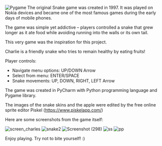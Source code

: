 ![Pygame](https://www.pygame.org/docs/_static/pygame_logo.png)
The original Snake game was created in 1997. It was played on Nokia devices and became one of the most famous games during the early days of mobile phones. 

The game was simple yet addictive – players controlled a snake that grew longer as it ate food while avoiding running into the walls or its own tail.

This very game was the inspiration for this project.

Charlie is a friendly snake who tries to remain healthy by eating fruits! 

Player controls:
- Navigate menu options: UP/DOWN Arrow
- Select from menu: ENTER/SPACE
- Snake movements: UP, DOWN, RIGHT, LEFT Arrow

The game was created in PyCharm with Python programming language and Pygame library.

The images of the snake skins and the apple were edited by the free online sprite editor Piskel (https://www.piskelapp.com/)


Here are some screenshots from the game itself:

![screen_charles](https://github.com/user-attachments/assets/f3dcf80d-0f70-4f14-b1f2-b476dd15589f) 
![snake2](https://github.com/user-attachments/assets/38d73af9-e1db-4af0-a172-39b7d8bcbe83)
![Screenshot (298)](https://github.com/user-attachments/assets/4425012b-0b5d-4f8a-b453-e87c114e71c9)
![ss](https://github.com/user-attachments/assets/4a3d1567-aae0-4fea-a2f3-a363bd37b793)
![pp](https://github.com/user-attachments/assets/6bae0424-2c06-4da9-8aa8-26e139cb86b1)

Enjoy playing. Try not to bite yourself! :)
